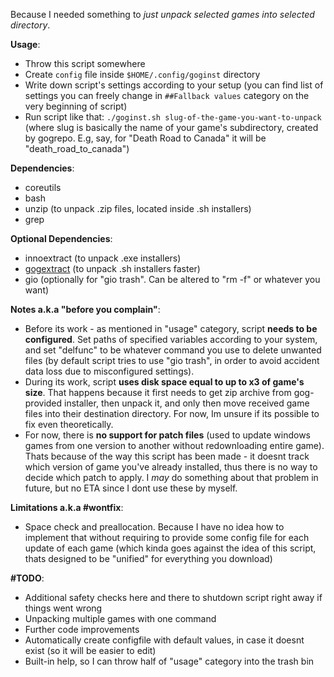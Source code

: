 Because I needed something to *just unpack selected games into selected directory*.

**Usage**:
- Throw this script somewhere
- Create `config` file inside `$HOME/.config/goginst` directory
- Write down script's settings according to your setup (you can find list of settings you can freely change in `##Fallback values` category on the very beginning of script)
- Run script like that: `./goginst.sh slug-of-the-game-you-want-to-unpack` (where slug is basically the name of your game's subdirectory, created by gogrepo. E.g, say, for "Death Road to Canada" it will be "death_road_to_canada")

**Dependencies**:
- coreutils
- bash
- unzip (to unpack .zip files, located inside .sh installers)
- grep

**Optional Dependencies**:
- innoextract (to unpack .exe installers)
- [gogextract](https://github.com/Yepoleb/gogextract) (to unpack .sh installers faster)
- gio (optionally for "gio trash". Can be altered to "rm -f" or whatever you want)

**Notes a.k.a "before you complain"**:
- Before its work - as mentioned in "usage" category, script **needs to be configured**. Set paths of specified variables according to your system, and set "delfunc" to be whatever command you use to delete unwanted files (by default script tries to use "gio trash", in order to avoid accident data loss due to misconfigured settings).
- During its work, script **uses disk space equal to up to x3 of game's size**. That happens because it first needs to get zip archive from gog-provided installer, then unpack it, and only then move received game files into their destination directory. For now, Im unsure if its possible to fix even theoretically.
- For now, there is **no support for patch files** (used to update windows games from one version to another without redownloading entire game). Thats because of the way this script has been made - it doesnt track which version of game you've already installed, thus there is no way to decide which patch to apply. I *may* do something about that problem in future, but no ETA since I dont use these by myself.

**Limitations a.k.a #wontfix**:
- Space check and preallocation. Because I have no idea how to implement that without requiring to provide some config file for each update of each game (which kinda goes against the idea of this script, thats designed to be "unified" for everything you download)

**#TODO**:
- Additional safety checks here and there to shutdown script right away if things went wrong
- Unpacking multiple games with one command
- Further code improvements
- Automatically create configfile with default values, in case it doesnt exist (so it will be easier to edit)
- Built-in help, so I can throw half of "usage" category into the trash bin
